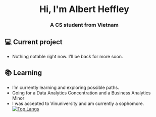 <h1 align="center">Hi, I'm Albert Heffley</h1>
<h3 align="center">A CS student from Vietnam</h3>

## 💻 Current project
- Nothing notable right now. I'll be back for more soon.

## 📚 Learning
- I’m currently learning and exploring possible paths.
- Going for a Data Analytics Concentration and a Business Analytics Minor
- I was accepted to Vinuniversity and am currently a sophomore.
[![Top Langs](https://github-readme-stats.vercel.app/api/top-langs/?username=thaitri2005&langs_count=10)](https://github.com/thaitri2005/github-readme-stats)

<!--RECENT_ACTIVITY:start-->
<!--RECENT_ACTIVITY:last_update-->
